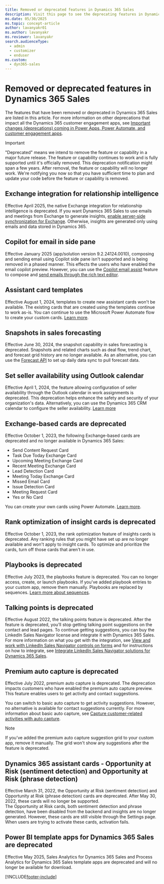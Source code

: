 ```yaml
---
title: Removed or deprecated features in Dynamics 365 Sales
description: Visit this page to see the deprecating features in Dynamics 365 Sales.
ms.date: 05/30/2025
ms.topic: concept-article
author: lavanyakr01
ms.author: lavanyakr
ms.reviewer: lavanyakr
search.audienceType: 
  - admin
  - customizer
  - enduser
ms.custom: 
  - dyn365-sales
---
```

# Removed or deprecated features in Dynamics 365 Sales

The features that have been removed or deprecated in  Dynamics 365 Sales are listed in this article. For more information on other deprecations that impact all the Dynamics 365 customer engagement apps, see [Important changes (deprecations) coming in Power Apps, Power Automate, and customer engagement apps](/power-platform/important-changes-coming).

> [!IMPORTANT]
> "Deprecated" means we intend to remove the feature or capability in a major future release. The feature or capability continues to work and is fully supported until it's officially removed. This deprecation notification might span a few years. After removal, the feature or capability will no longer work. We're notifying you now so that you have sufficient time to plan and update your code before the feature or capability is removed.  

<a name='exchange-integration-for-ra'></a>
## Exchange integration for relationship intelligence

Effective April 2025, the native Exchange integration for relationship intelligence is deprecated. If you want Dynamics 365 Sales to use emails and meetings from Exchange to generate insights, [enable server-side synchronization for Exchange](configure-email.md). Otherwise, insights are generated only using emails and data stored in Dynamics 365.

## Copilot for email in side pane

Effective January 2025 (app/solution version 9.2.24124.0010), composing and sending email using Copilot side pane isn't supported and is being removed in a phased manner. This effects the users who have enabled the email copilot preview. However, you can use the [Copilot email assist](enable-copilot-email-assist.md) feature to compose and [send emails through the rich text editor](/power-apps/maker/model-driven-apps/use-copilot-email-assist).  

## Assistant card templates

Effective August 1, 2024, templates to create new assistant cards won't be available. The existing cards that are created using the templates continue to work as-is. You can continue to use the Microsoft Power Automate flow to create your custom cards. [Learn more](create-insight-cards-flow.md).

<a name='snapshot-deprecation'></a>
## Snapshots in sales forecasting

Effective June 30, 2024, the snapshot capability in sales forecasting is deprecated. Snapshots and related charts such as deal flow, trend chart, and forecast grid history are no longer available. As an alternative, you can use the [Forecast API](developer/reference/custom-actions/msdyn_ForecastApi.md) to set up daily data sync to pull forecast data.

## Set seller availability using Outlook calendar

Effective April 1, 2024, the feature allowing configuration of seller availability through the Outlook calendar in work assignments is deprecated. This deprecation helps enhance the safety and security of your organization's data. Alternatively, you can use the Dynamics 365 CRM calendar to configure the seller availability. [Learn more](wa-manage-seller-availability.md)

## Exchange-based cards are deprecated

Effective October 1, 2023, the following Exchange-based cards are deprecated and no longer available in Dynamics 365 Sales:
 
-	Send Content Request Card
-	Task Due Today Exchange Card
-	Upcoming Meeting Exchange Card 
-	Recent Meeting Exchange Card
-	Lead Detection Card
-	Meeting Today Exchange Card
-	Missed Email Card
-	Issue Detection Card
-	Meeting Request Card 
-	Yes or No Card

You can create your own cards using Power Automate. [Learn more](create-insight-cards-flow.md).

## Rank optimization of insight cards is deprecated

Effective October 1, 2023, the rank optimization feature of insights cards is deprecated. Any ranking rules that you might have set up are no longer available and won't apply to insight cards. To optimize and prioritize the cards, turn off those cards that aren't in use.

<a name='playbooks'></a>
## Playbooks is deprecated

Effective July 2023, the playbooks feature is deprecated. You can no longer access, create, or launch playbooks. If you've added playbook entries to your custom app, remove them manually. Playbooks are replaced by sequences. [Learn more about sequences](create-manage-sequences.md).  

<a name='talking-points'></a>
## Talking points is deprecated

Effective August 2022, the talking points feature is deprecated. After the feature is deprecated, you’ll stop getting talking point suggestions on the contact and lead pages. To continue getting suggestions, you can buy the LinkedIn Sales Navigator license and integrate it with Dynamics 365 Sales. For more information on what you get with the integration, see [View and work with LinkedIn Sales Navigator controls on forms](../linkedin/view-sales-navigator-forms.md) and for instructions on how to integrate, see [Integrate LinkedIn Sales Navigator solutions for Dynamics 365 Sales](../linkedin/integrate-sales-navigator.md). 

## Premium auto capture is deprecated

Effective July 2022, premium auto capture is deprecated. The deprecation impacts customers who have enabled the premium auto capture preview. This feature enables users to get activity and contact suggestions. 

You can switch to basic auto capture to get activity suggestions. However, no alternative is available for contact suggestions currently. For more information about basic auto capture, see [Capture customer-related activities with auto capture](auto-capture.md). 

> [!NOTE]
> If you’ve added the premium auto capture suggestion grid to your custom app, remove it manually. The grid won't show any suggestions after the feature is deprecated.  

## Dynamics 365 assistant cards - Opportunity at Risk (sentiment detection) and Opportunity at Risk (phrase detection)

Effective March 31, 2022, the Opportunity at Risk (sentiment detection) and Opportunity at Risk (phrase detection) cards are deprecated. After May 30, 2022, these cards will no longer be supported.     
The Opportunity at Risk cards, both sentiment detection and phrase detection, have been disabled from the backend and insights are no longer generated. However, these cards are still visible through the Settings page. When users are trying to activate these cards, activation fails.

## Power BI template apps for Dynamics 365 Sales are deprecated

Effective May 2025, Sales Analytics for Dynamics 365 Sales and Process Analytics for Dynamics 365 Sales template apps are deprecated and will no longer be available for download. 

[!INCLUDE[footer-include](../includes/footer-banner.md)]
